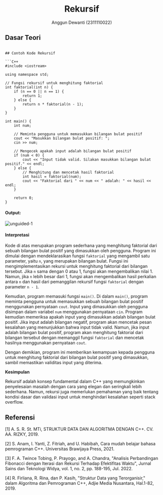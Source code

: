 # <h1 align="center">Rekursif</h1>
<p align="center">Anggun Dewanti (2311110022)</p>

## Dasar Teori


```

## Contoh Kode Rekursif

```C++
#include <iostream>

using namespace std;

// Fungsi rekursif untuk menghitung faktorial
int faktorial(int n) {
    if (n == 0 || n == 1) {
        return 1;
    } else {
        return n * faktorial(n - 1);
    }
}

int main() {
    int num;

    // Meminta pengguna untuk memasukkan bilangan bulat positif
    cout << "Masukkan bilangan bulat positif: ";
    cin >> num;

    // Mengecek apakah input adalah bilangan bulat positif
    if (num < 0) {
        cout << "Input tidak valid. Silakan masukkan bilangan bulat positif." << endl;
    } else {
        // Menghitung dan mencetak hasil faktorial
        int hasil = faktorial(num);
        cout << "Faktorial dari " << num << " adalah: " << hasil << endl;
    }

    return 0;
}
```

#### Output: 
![unguided-1](https://github.com/FerdinanSilaen/Praktikum-Strukdat-1/assets/157208635/eee6b8ef-cf33-4424-a764-1583d1daaa45)

#### Interpretasi
Kode di atas  merupakan program sederhana yang menghitung faktorial dari sebuah bilangan bulat positif yang dimasukkan oleh pengguna. Program ini dimulai dengan mendeklarasikan fungsi `faktorial` yang mengambil satu parameter, yaitu `n`, yang merupakan bilangan bulat. Fungsi ini mengimplementasikan rekursi untuk menghitung faktorial dari bilangan tersebut. Jika `n` sama dengan 0 atau 1, fungsi akan mengembalikan nilai 1. Namun, jika `n` lebih besar dari 1, fungsi akan mengembalikan hasil perkalian antara `n` dan hasil dari pemanggilan rekursif fungsi `faktorial` dengan parameter `n - 1`.

Kemudian, program memasuki fungsi `main()`. Di dalam `main()`, program meminta pengguna untuk memasukkan sebuah bilangan bulat positif menggunakan pernyataan `cout`. Input yang dimasukkan oleh pengguna disimpan dalam variabel `num` menggunakan pernyataan `cin`. Program kemudian memeriksa apakah input yang dimasukkan adalah bilangan bulat positif. Jika input adalah bilangan negatif, program akan mencetak pesan kesalahan yang menunjukkan bahwa input tidak valid. Namun, jika input adalah bilangan bulat positif, program akan menghitung faktorial dari bilangan tersebut dengan memanggil fungsi `faktorial` dan mencetak hasilnya menggunakan pernyataan `cout`.

Dengan demikian, program ini memberikan kemampuan kepada pengguna untuk menghitung faktorial dari bilangan bulat positif yang dimasukkan, sambil memastikan validitas input yang diterima.

**Kesimpulan**

Rekursif adalah konsep fundamental dalam C++ yang memungkinkan penyelesaian masalah dengan cara yang elegan dan seringkali lebih sederhana. Namun, rekursi juga memerlukan pemahaman yang baik tentang kondisi dasar dan validasi input untuk menghindari kesalahan seperti stack overflow.

## Referensi
[1] A. S. R. St. MTi, STRUKTUR DATA DAN ALGORITMA DENGAN C++. CV. AA. RIZKY, 2019.

[2] S. Anam, I. Yanti, Z. Fitriah, and U. Habibah, Cara mudah belajar bahasa pemrograman C++. Universitas Brawijaya Press, 2021.

[3] F. A. Twince Tobing, P. Prayogo, and A. Chandra, "Analisis Perbandingan Fibonacci dengan Iterasi dan Rekursi Terhadap Efektifitas Waktu", Jurnal Sains dan Teknologi Widya, vol. 1, no. 2, pp. 188-195, Jul. 2022.

[4] R. Firliana, R. Rina, dan P. Kasih, "Struktur Data yang Terorganisir," dalam Algoritma dan Pemrograman C++, Adjie Media Nusantara, Hal.1-82, 2019.

